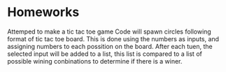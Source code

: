 # Homeworks

Attemped to make a tic tac toe game
Code will spawn circles following format of tic tac toe board. This is done using the numbers as inputs, and assigning numbers to each possition on the board. After each tuen, the selected input will be added to a list, this list is compared to a list of possible wining conbinations to determine if there is a winer.
